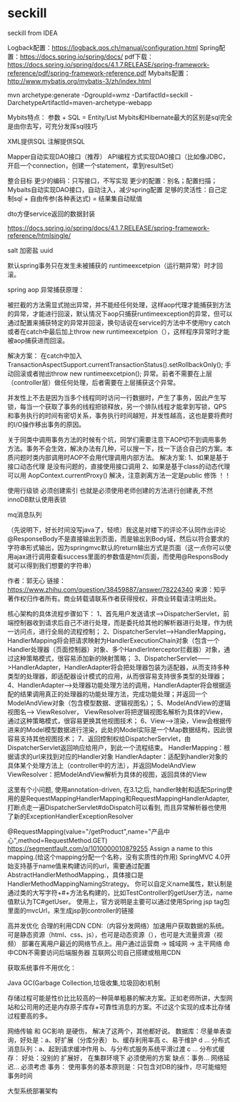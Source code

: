 # seckill
seckill from IDEA

Logback配置：https://logback.qos.ch/manual/configuration.html
Spring配置：https://docs.spring.io/spring/docs/ 
pdf下载：https://docs.spring.io/spring/docs/4.1.7.RELEASE/spring-framework-reference/pdf/spring-framework-reference.pdf
Mybaits配置：http://www.mybatis.org/mybatis-3/zh/index.html

mvn archetype:generate -DgroupId=wmz -DartifactId=seckill -DarchetypeArtifactId=maven-archetype-webapp

Mybits特点：
参数 + SQL = Entity/List
Mybits和Hibernate最大的区别是sql完全是由你去写，可充分发挥sql技巧

XML提供SQL
注解提供SQL

Mapper自动实现DAO接口（推荐）
API编程方式实现DAO接口（比如像JDBC，开启一个connection，创建一个statement，拿到resultSet）

整合目标
更少的编码：只写接口，不写实现
更少的配置：别名；配置扫描；Mybaits自动实现DAO接口，自动注入，减少spring配置
足够的灵活性：自己定制sql + 自由传参(各种表达式) = 结果集自动赋值

dto方便service返回的数据封装

https://docs.spring.io/spring/docs/4.1.7.RELEASE/spring-framework-reference/htmlsingle/

salt 加密盐
uuid 

默认spring事务只在发生未被捕获的 runtimeexcetpion（运行期异常）时才回滚。

spring aop  异常捕获原理：

被拦截的方法需显式抛出异常，并不能经任何处理，这样aop代理才能捕获到方法的异常，才能进行回滚，默认情况下aop只捕获runtimeexception的异常，但可以通过配置来捕获特定的异常并回滚，换句话说在service的方法中不使用try catch 或者在catch中最后加上throw new runtimeexcetpion（），这样程序异常时才能被aop捕获进而回滚。

解决方案：
在catch中加入TransactionAspectSupport.currentTransactionStatus().setRollbackOnly();
手动回滚或者抛出throw new runtimeexcetpion();
异常。前者不需要在上层（controller层）做任何处理，后者需要在上层捕获这个异常。

并发性上不去是因为当多个线程同时访问一行数据时，产生了事务，因此产生写锁，每当一个获取了事务的线程把锁释放，另一个排队线程才能拿到写锁，QPS和事务执行的时间有密切关系，事务执行时间越短，并发性越高，这也是要将费时的I/O操作移出事务的原因。

关于同类中调用事务方法的时候有个坑，同学们需要注意下AOP切不到调用事务方法。事务不会生效，解决办法有几种，可以搜一下，找一下适合自己的方案。本质问题时类内部调用时AOP不会用代理调用内部方法。
解决方案:
1、如果是基于接口动态代理 是没有问题的，直接使用接口调用
2、如果是基于class的动态代理 可以用 AopContext.currentProxy()  解决，注意剥离方法一定是public 修饰 ！！

使用行级锁 必须创建索引 也就是必须使用老师创建的方法进行创建表,不然innoDB默认使用表锁

mq消息队列

（先说明下，好长时间没写java了，轻喷）我这是对楼下的评论不认同作出评论@ResponseBody不是直接输出到页面，而是输出到Body域，然后以符合要求的字符串形式输出，因为springmvc默认的return输出方式是页面（这一点你可以使用ajax进行调用查看success里面的参数值是html页面，而使用@ResponsBody就可以得到我们想要的字符串）

作者：郭无心
链接：https://www.zhihu.com/question/38459887/answer/78224340
来源：知乎
著作权归作者所有。商业转载请联系作者获得授权，非商业转载请注明出处。

核心架构的具体流程步骤如下：
1、首先用户发送请求——>DispatcherServlet，前端控制器收到请求后自己不进行处理，而是委托给其他的解析器进行处理，作为统一访问点，进行全局的流程控制；
2、DispatcherServlet——>HandlerMapping， HandlerMapping将会把请求映射为HandlerExecutionChain对象（包含一个Handler处理器（页面控制器）对象、多个HandlerInterceptor拦截器）对象，通过这种策略模式，很容易添加新的映射策略；
3、DispatcherServlet——>HandlerAdapter，HandlerAdapter将会把处理器包装为适配器，从而支持多种类型的处理器，即适配器设计模式的应用，从而很容易支持很多类型的处理器；
4、HandlerAdapter——>处理器功能处理方法的调用，HandlerAdapter将会根据适配的结果调用真正的处理器的功能处理方法，完成功能处理；并返回一个ModelAndView对象（包含模型数据、逻辑视图名）；
5、ModelAndView的逻辑视图名——> ViewResolver， ViewResolver将把逻辑视图名解析为具体的View，通过这种策略模式，很容易更换其他视图技术；
6、View——>渲染，View会根据传进来的Model模型数据进行渲染，此处的Model实际是一个Map数据结构，因此很容易支持其他视图技术；
7、返回控制权给DispatcherServlet，由DispatcherServlet返回响应给用户，到此一个流程结束。
HandlerMapping：根据请求的url来找到对应的Handler对象
HandlerAdapter：适配到handler对象的具体某个处理方法上（controller中的方法），并返回ModelAndView
ViewResolver：把ModelAndView解析为具体的视图，返回具体的View

这里有个小问题, 使用annotation-driven, 在3.1之后, handler映射和适配Spring使用的是RequestMappingHandlerMapping和RequestMappingHandlerAdapter, 打断点走一遍DispatcherServlet#doDispatch可以看到, 而且异常解析器也使用了新的ExceptionHandlerExceptionResolver

@RequestMapping(value="/getProduct",name="产品中心",method=RequestMethod.GET)
https://segmentfault.com/q/1010000010879255
Assign a name to this mapping.(给这个mapping分配一个名称，没有实质性的作用)
SpringMVC 4.0开始支持基于name值来构建访问的url，需要通过配置AbstractHandlerMethodMapping.，具体接口是HandlerMethodMappingNamingStrategy。
你可以自定义name属性，默认制是通过类的大写字符+#+方法名构建的，比如TestController的getUser方法，name值默认为TC#getUser。
使用上，官方说明是主要可以通过使用Spring jsp tag包里面的mvcUrl，来生成jsp到controller的链接


高并发优化
合理的利用CDN
CDN:（内容分发网络）加速用户获取数据的系统。可是静态资源（html、css、js），也可是动态资源（），也可是大流量资源（视频）
部署在离用户最近的网络节点上。用户通过运营商 -> 城域网 -> 主干网络
命中CDN不需要访问后端服务器
互联网公司自己搭建或租用CDN

获取系统事件不用优化：

Java GC(Garbage Collection,垃圾收集,垃圾回收)机制

存储过程可能是性价比比较高的一种简单粗暴的解决方案。正如老师所讲，大型网站和公司用的还是内存原子库存+可靠性消息的方案。不过这个实现的成本比存储过程要高的多。

网络传输 和 GC影响 是硬伤， 解决了这两个，其他都好说。
数据库：尽量单表查询，好处是：a、好扩展（分库分表）  b、缓存利用率高   c、易于维护  d ...
分布式消息队列：a、起到请求缓冲作用  b、与分布式服务系统平滑过渡   c ...
分布式缓存： 好处：没别的 扩展好， 在集群环境下 必须使用的方案   缺点：事务...   网络延迟...  必须考虑
事务： 使用事务的基本原则是：只包含对DB的操作，尽可能缩短事务时间

大型系统部署架构


